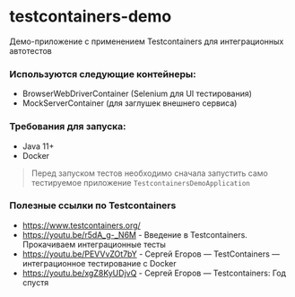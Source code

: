# testcontainers-demo
Демо-приложение с применением Testcontainers для интеграционных автотестов

### Используются следующие контейнеры:
- BrowserWebDriverContainer (Selenium для UI тестирования)
- MockServerContainer (для заглушек внешнего сервиса)

### Требования для запуска:
- Java 11+
- Docker

> Перед запуском тестов необходимо сначала запустить само тестируемое приложение `TestcontainersDemoApplication`

### Полезные ссылки по Testcontainers
- https://www.testcontainers.org/
- https://youtu.be/r5dA_g-_N6M - Введение в Testcontainers. Прокачиваем интеграционные тесты
- https://youtu.be/PEVVvZOt7bY - Сергей Егоров — TestContainers — интеграционное тестирование с Docker
- https://youtu.be/xgZ8KyUDjvQ - Сергей Егоров — Testcontainers: Год спустя
